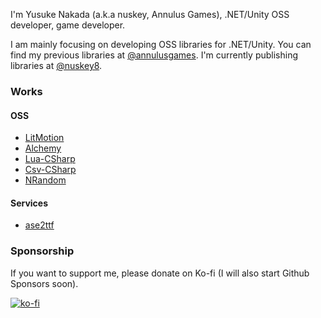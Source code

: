 I'm Yusuke Nakada (a.k.a nuskey, Annulus Games), .NET/Unity OSS developer, game developer. 

I am mainly focusing on developing OSS libraries for .NET/Unity. You can find my previous libraries at [@annulusgames](https://github.com/annulusgames). I'm currently publishing libraries at [@nuskey8](https://github.com/nuskey8).

### Works

#### OSS

* [LitMotion](https://github.com/annulusgames/LitMotion)
* [Alchemy](https://github.com/annulusgames/Alchemy)
* [Lua-CSharp](https://github.com/nuskey8/Lua-CSharp)
* [Csv-CSharp](https://github.com/nuskey8/Csv-CSharp)
* [NRandom](https://github.com/nuskey8/NRandom)

#### Services

* [ase2ttf](https://ase2ttf.com/)

### Sponsorship

If you want to support me, please donate on Ko-fi (I will also start Github Sponsors soon).

[![ko-fi](https://ko-fi.com/img/githubbutton_sm.svg)](https://ko-fi.com/O4O31G5N7M)
